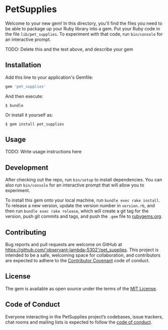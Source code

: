 # PetSupplies

Welcome to your new gem! In this directory, you'll find the files you need to be able to package up your Ruby library into a gem. Put your Ruby code in the file `lib/pet_supplies`. To experiment with that code, run `bin/console` for an interactive prompt.

TODO: Delete this and the text above, and describe your gem

## Installation

Add this line to your application's Gemfile:

```ruby
gem 'pet_supplies'
```

And then execute:

    $ bundle

Or install it yourself as:

    $ gem install pet_supplies

## Usage

TODO: Write usage instructions here

## Development

After checking out the repo, run `bin/setup` to install dependencies. You can also run `bin/console` for an interactive prompt that will allow you to experiment.

To install this gem onto your local machine, run `bundle exec rake install`. To release a new version, update the version number in `version.rb`, and then run `bundle exec rake release`, which will create a git tag for the version, push git commits and tags, and push the `.gem` file to [rubygems.org](https://rubygems.org).

## Contributing

Bug reports and pull requests are welcome on GitHub at https://github.com/'observant-lambda-5302'/pet_supplies. This project is intended to be a safe, welcoming space for collaboration, and contributors are expected to adhere to the [Contributor Covenant](http://contributor-covenant.org) code of conduct.

## License

The gem is available as open source under the terms of the [MIT License](https://opensource.org/licenses/MIT).

## Code of Conduct

Everyone interacting in the PetSupplies project’s codebases, issue trackers, chat rooms and mailing lists is expected to follow the [code of conduct](https://github.com/'observant-lambda-5302'/pet_supplies/blob/master/CODE_OF_CONDUCT.md).
